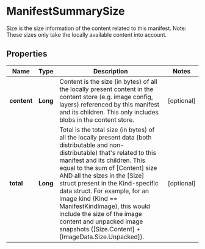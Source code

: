 

# ManifestSummarySize

Size is the size information of the content related to this manifest. Note: These sizes only take the locally available content into account.

## Properties

| Name | Type | Description | Notes |
|------------ | ------------- | ------------- | -------------|
|**content** | **Long** | Content is the size (in bytes) of all the locally present content in the content store (e.g. image config, layers) referenced by this manifest and its children. This only includes blobs in the content store. |  [optional] |
|**total** | **Long** | Total is the total size (in bytes) of all the locally present data (both distributable and non-distributable) that&#39;s related to this manifest and its children. This equal to the sum of [Content] size AND all the sizes in the [Size] struct present in the Kind-specific data struct. For example, for an image kind (Kind &#x3D;&#x3D; ManifestKindImage), this would include the size of the image content and unpacked image snapshots ([Size.Content] + [ImageData.Size.Unpacked]). |  [optional] |



